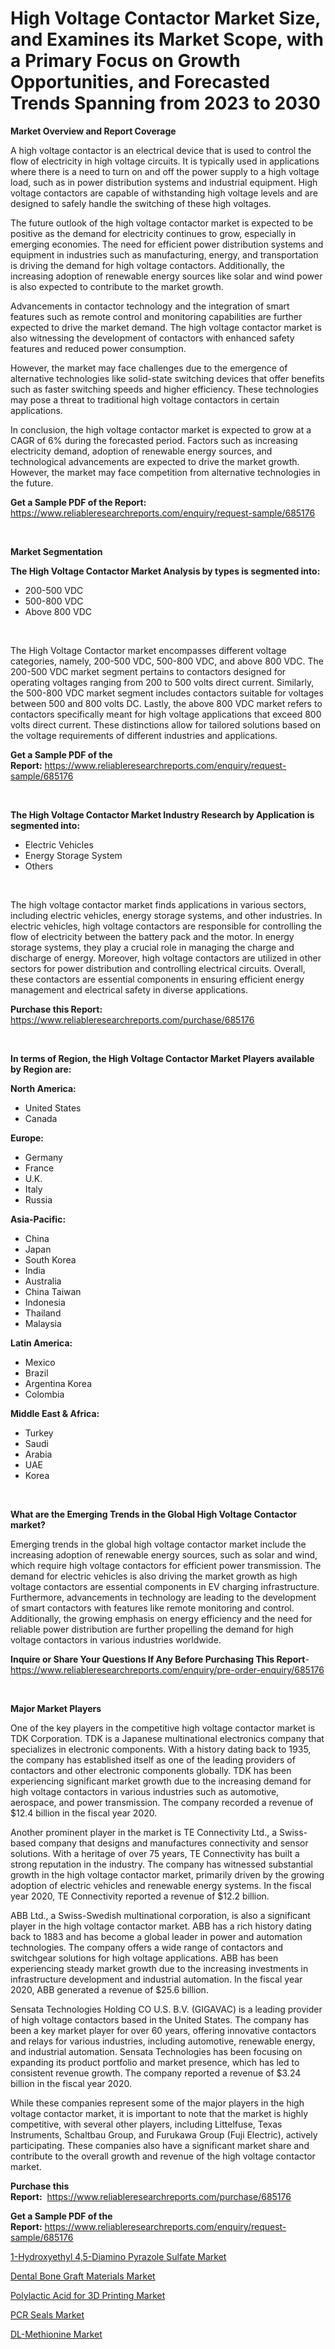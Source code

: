 <p><h1>High Voltage Contactor Market Size, and Examines its Market Scope, with a Primary Focus on Growth Opportunities, and Forecasted Trends Spanning from 2023 to 2030</h1></p><p><strong>Market Overview and Report Coverage</strong></p>
<p><p>A high voltage contactor is an electrical device that is used to control the flow of electricity in high voltage circuits. It is typically used in applications where there is a need to turn on and off the power supply to a high voltage load, such as in power distribution systems and industrial equipment. High voltage contactors are capable of withstanding high voltage levels and are designed to safely handle the switching of these high voltages.</p><p>The future outlook of the high voltage contactor market is expected to be positive as the demand for electricity continues to grow, especially in emerging economies. The need for efficient power distribution systems and equipment in industries such as manufacturing, energy, and transportation is driving the demand for high voltage contactors. Additionally, the increasing adoption of renewable energy sources like solar and wind power is also expected to contribute to the market growth.</p><p>Advancements in contactor technology and the integration of smart features such as remote control and monitoring capabilities are further expected to drive the market demand. The high voltage contactor market is also witnessing the development of contactors with enhanced safety features and reduced power consumption.</p><p>However, the market may face challenges due to the emergence of alternative technologies like solid-state switching devices that offer benefits such as faster switching speeds and higher efficiency. These technologies may pose a threat to traditional high voltage contactors in certain applications.</p><p>In conclusion, the high voltage contactor market is expected to grow at a CAGR of 6% during the forecasted period. Factors such as increasing electricity demand, adoption of renewable energy sources, and technological advancements are expected to drive the market growth. However, the market may face competition from alternative technologies in the future.</p></p>
<p><strong>Get a Sample PDF of the Report:</strong> <a href="https://www.reliableresearchreports.com/enquiry/request-sample/685176">https://www.reliableresearchreports.com/enquiry/request-sample/685176</a></p>
<p>&nbsp;</p>
<p><strong>Market Segmentation</strong></p>
<p><strong>The High Voltage Contactor Market Analysis by types is segmented into:</strong></p>
<p><ul><li>200-500 VDC</li><li>500-800 VDC</li><li>Above 800 VDC</li></ul></p>
<p>&nbsp;</p>
<p><p>The High Voltage Contactor market encompasses different voltage categories, namely, 200-500 VDC, 500-800 VDC, and above 800 VDC. The 200-500 VDC market segment pertains to contactors designed for operating voltages ranging from 200 to 500 volts direct current. Similarly, the 500-800 VDC market segment includes contactors suitable for voltages between 500 and 800 volts DC. Lastly, the above 800 VDC market refers to contactors specifically meant for high voltage applications that exceed 800 volts direct current. These distinctions allow for tailored solutions based on the voltage requirements of different industries and applications.</p></p>
<p><strong>Get a Sample PDF of the Report:</strong>&nbsp;<a href="https://www.reliableresearchreports.com/enquiry/request-sample/685176">https://www.reliableresearchreports.com/enquiry/request-sample/685176</a></p>
<p>&nbsp;</p>
<p><strong>The High Voltage Contactor Market Industry Research by Application is segmented into:</strong></p>
<p><ul><li>Electric Vehicles</li><li>Energy Storage System</li><li>Others</li></ul></p>
<p>&nbsp;</p>
<p><p>The high voltage contactor market finds applications in various sectors, including electric vehicles, energy storage systems, and other industries. In electric vehicles, high voltage contactors are responsible for controlling the flow of electricity between the battery pack and the motor. In energy storage systems, they play a crucial role in managing the charge and discharge of energy. Moreover, high voltage contactors are utilized in other sectors for power distribution and controlling electrical circuits. Overall, these contactors are essential components in ensuring efficient energy management and electrical safety in diverse applications.</p></p>
<p><strong>Purchase this Report:</strong>&nbsp; <a href="https://www.reliableresearchreports.com/purchase/685176">https://www.reliableresearchreports.com/purchase/685176</a></p>
<p>&nbsp;</p>
<p><strong>In terms of Region, the High Voltage Contactor Market Players available by Region are:</strong></p>
<p>
    <p> <strong> North America: </strong>
        <ul>
            <li>United States</li>
            <li>Canada</li>
        </ul>
        </p> 
    <p> <strong> Europe: </strong>
        <ul>
            <li>Germany</li>
            <li>France</li>
            <li>U.K.</li>
            <li>Italy</li>
            <li>Russia</li>
        </ul>
        </p> 
    <p> <strong> Asia-Pacific: </strong>
        <ul>
            <li>China</li>
            <li>Japan</li>
            <li>South Korea</li>
            <li>India</li>
            <li>Australia</li>
            <li>China Taiwan</li>
            <li>Indonesia</li>
            <li>Thailand</li>
            <li>Malaysia</li>
        </ul>
        </p> 
    <p> <strong> Latin America: </strong>
        <ul>
            <li>Mexico</li>
            <li>Brazil</li>
            <li>Argentina Korea</li>
            <li>Colombia</li>
        </ul>
        </p> 
    <p> <strong> Middle East & Africa: </strong>
        <ul>
            <li>Turkey</li>
            <li>Saudi</li>
            <li>Arabia</li>
            <li>UAE</li>
            <li>Korea</li>
        </ul>
    </p>
    </p>
<p>&nbsp;</p>
<p><strong>What are the Emerging Trends in the Global High Voltage Contactor market?</strong></p>
<p><p>Emerging trends in the global high voltage contactor market include the increasing adoption of renewable energy sources, such as solar and wind, which require high voltage contactors for efficient power transmission. The demand for electric vehicles is also driving the market growth as high voltage contactors are essential components in EV charging infrastructure. Furthermore, advancements in technology are leading to the development of smart contactors with features like remote monitoring and control. Additionally, the growing emphasis on energy efficiency and the need for reliable power distribution are further propelling the demand for high voltage contactors in various industries worldwide.</p></p>
<p><strong>Inquire or Share Your Questions If Any Before Purchasing This Report</strong>- <a href="https://www.reliableresearchreports.com/enquiry/pre-order-enquiry/685176">https://www.reliableresearchreports.com/enquiry/pre-order-enquiry/685176</a></p>
<p>&nbsp;</p>
<p><strong>Major Market Players</strong></p>
<p><p>One of the key players in the competitive high voltage contactor market is TDK Corporation. TDK is a Japanese multinational electronics company that specializes in electronic components. With a history dating back to 1935, the company has established itself as one of the leading providers of contactors and other electronic components globally. TDK has been experiencing significant market growth due to the increasing demand for high voltage contactors in various industries such as automotive, aerospace, and power transmission. The company recorded a revenue of $12.4 billion in the fiscal year 2020.</p><p>Another prominent player in the market is TE Connectivity Ltd., a Swiss-based company that designs and manufactures connectivity and sensor solutions. With a heritage of over 75 years, TE Connectivity has built a strong reputation in the industry. The company has witnessed substantial growth in the high voltage contactor market, primarily driven by the growing adoption of electric vehicles and renewable energy systems. In the fiscal year 2020, TE Connectivity reported a revenue of $12.2 billion.</p><p>ABB Ltd., a Swiss-Swedish multinational corporation, is also a significant player in the high voltage contactor market. ABB has a rich history dating back to 1883 and has become a global leader in power and automation technologies. The company offers a wide range of contactors and switchgear solutions for high voltage applications. ABB has been experiencing steady market growth due to the increasing investments in infrastructure development and industrial automation. In the fiscal year 2020, ABB generated a revenue of $25.6 billion.</p><p>Sensata Technologies Holding CO U.S. B.V. (GIGAVAC) is a leading provider of high voltage contactors based in the United States. The company has been a key market player for over 60 years, offering innovative contactors and relays for various industries, including automotive, renewable energy, and industrial automation. Sensata Technologies has been focusing on expanding its product portfolio and market presence, which has led to consistent revenue growth. The company reported a revenue of $3.24 billion in the fiscal year 2020.</p><p>While these companies represent some of the major players in the high voltage contactor market, it is important to note that the market is highly competitive, with several other players, including Littelfuse, Texas Instruments, Schaltbau Group, and Furukawa Group (Fuji Electric), actively participating. These companies also have a significant market share and contribute to the overall growth and revenue of the high voltage contactor market.</p></p>
<p><strong>Purchase this Report:</strong>&nbsp;&nbsp;<a href="https://www.reliableresearchreports.com/purchase/685176">https://www.reliableresearchreports.com/purchase/685176</a></p>
<p></p>
<p><strong>Get a Sample PDF of the Report:</strong>&nbsp;<a href="https://www.reliableresearchreports.com/enquiry/request-sample/685176">https://www.reliableresearchreports.com/enquiry/request-sample/685176</a></p>
<p><p><a href="https://medium.com/@dinafritsch/1-hydroxyethyl-4-5-diamino-pyrazole-sulfate-market-research-report-its-history-and-forecast-2023-fcfa7d2c3ba9">1-Hydroxyethyl 4,5-Diamino Pyrazole Sulfate Market</a></p><p><a href="https://www.linkedin.com/pulse/dental-bone-graft-materials-market-research-report-0s8qe/">Dental Bone Graft Materials Market</a></p><p><a href="https://medium.com/@albertakoss2023/polylactic-acid-for-3d-printing-market-report-reveals-the-latest-trends-and-growth-opportunities-of-713e3be182b5">Polylactic Acid for 3D Printing Market</a></p><p><a href="https://www.linkedin.com/pulse/pcr-seals-market-size-share-amp-trends-analysis-report-8eyke/">PCR Seals Market</a></p><p><a href="https://github.com/vimar16th/Market-Research-Report-List-1/blob/main/dl-methionine-market.md">DL-Methionine Market</a></p></p>